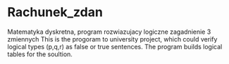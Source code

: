 # Rachunek_zdan
Matematyka dyskretna, program rozwiazujacy logiczne zagadnienie 3 zmiennych
This is the progoram to university project, which could verify logical types (p,q,r) as false or true sentences. 
The program builds logical tables for the soultion.
